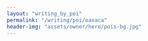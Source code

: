 ```yaml
---
layout: "writing_by_poi"
permalink: "/writing/poi/oaxaca"
header-img: "assets/owner/hero/pois-bg.jpg"
---
```

